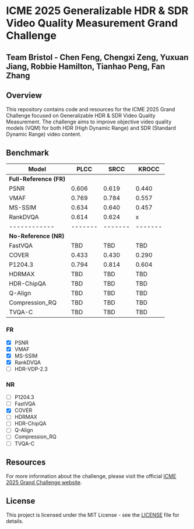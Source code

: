 # ICME 2025 Generalizable HDR & SDR Video Quality Measurement Grand Challenge
## Team Bristol - Chen Feng, Chengxi Zeng, Yuxuan Jiang, Robbie Hamilton, Tianhao Peng, Fan Zhang

## Overview
This repository contains code and resources for the ICME 2025 Grand Challenge focused on Generalizable HDR & SDR Video Quality Measurement. The challenge aims to improve objective video quality models (VQM) for both HDR (High Dynamic Range) and SDR (Standard Dynamic Range) video content.

## Benchmark

| Model      | PLCC  | SRCC  | KROCC |
|------------|-------|-------|-------|
| **Full-Reference (FR)** |       |       |       |
| PSNR       | 0.606 | 0.619 | 0.440 |
| VMAF       | 0.769 | 0.784 | 0.557 |
| MS-SSIM    | 0.634 | 0.640 | 0.457 |
| RankDVQA   | 0.614 | 0.624 |     x |
|------------|-------|-------|-------|
| **No-Reference (NR)**   |       |       |       |
| FastVQA    | TBD   | TBD   | TBD   |
| COVER      | 0.433 | 0.430 | 0.290 |
| P1204.3    | 0.794 | 0.814 | 0.604 |
| HDRMAX     | TBD   | TBD   | TBD   |
| HDR-ChipQA | TBD   | TBD   | TBD   |
| Q-Align    | TBD   | TBD   | TBD   |
| Compression_RQ | TBD | TBD | TBD   |
| TVQA-C     | TBD   | TBD   | TBD   |

### FR
- [x] PSNR
- [x] VMAF
- [x] MS-SSIM
- [x] RankDVQA
- [ ] HDR-VDP-2.3

### NR
- [ ] P1204.3
- [ ] FastVQA
- [x] COVER
- [ ] HDRMAX
- [ ] HDR-ChipQA
- [ ] Q-Align
- [ ] Compression_RQ
- [ ] TVQA-C

## Resources
For more information about the challenge, please visit the official [ICME 2025 Grand Challenge website](https://sites.google.com/view/icme25-vqm-gc/home?authuser=0).

## License
This project is licensed under the MIT License - see the [LICENSE](LICENSE) file for details.